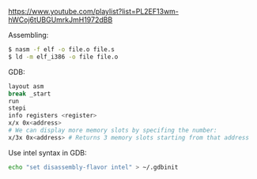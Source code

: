 https://www.youtube.com/playlist?list=PL2EF13wm-hWCoj6tUBGUmrkJmH1972dBB

Assembling:
```bash
$ nasm -f elf -o file.o file.s
$ ld -m elf_i386 -o file file.o
```

GDB:
```bash
layout asm
break _start
run
stepi
info registers <register>
x/x 0x<address>
# We can display more memory slots by specifing the number:
x/3x 0x<address> # Returns 3 memory slots starting from that address
```
Use intel syntax in GDB:
```bash
echo "set disassembly-flavor intel" > ~/.gdbinit
```
